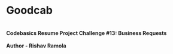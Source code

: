 # Goodcab
<br>
<b>Codebasics Resume Project Challenge #13: Business Requests</b>
</br>
<br>
<b>Author - Rishav Ramola</b>
</br>

